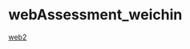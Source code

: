 # webAssessment_weichin

[web2](https://drive.google.com/drive/u/0/folders/1a59VmV0aZmDao5JPF6agchmK42HEssHA)
